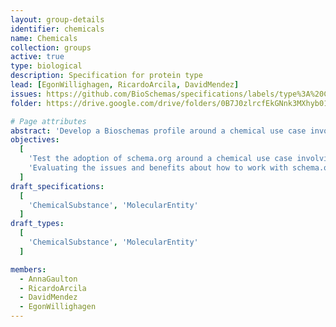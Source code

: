 ```yaml
---
layout: group-details
identifier: chemicals
name: Chemicals
collection: groups
active: true
type: biological
description: Specification for protein type
lead: [EgonWillighagen, RicardoArcila, DavidMendez]
issues: https://github.com/BioSchemas/specifications/labels/type%3A%20Chemistry
folder: https://drive.google.com/drive/folders/0B7J0zlrcfEkGNnk3MXhyb01mTEk

# Page attributes
abstract: 'Develop a Bioschemas profile around a chemical use case involving resources such as ChEMBL'
objectives:
  [
    'Test the adoption of schema.org around a chemical use case involving chemical resources such as ChEMBL.',
    'Evaluating the issues and benefits about how to work with schema.org and Bioschemas.'
  ]
draft_specifications:
  [
    'ChemicalSubstance', 'MolecularEntity'
  ]
draft_types:
  [
    'ChemicalSubstance', 'MolecularEntity'
  ]

members:
  - AnnaGaulton
  - RicardoArcila
  - DavidMendez
  - EgonWillighagen
---
```

